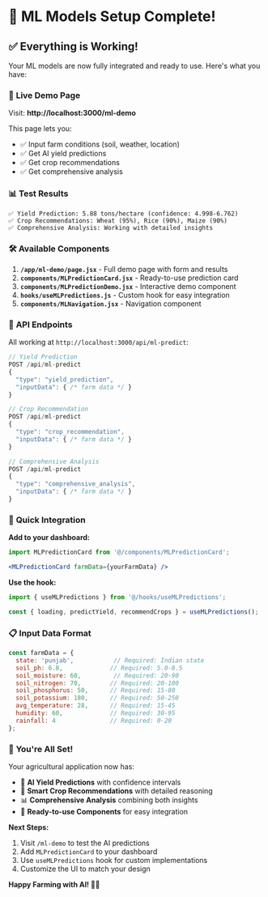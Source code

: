 # 🎉 ML Models Setup Complete!

## ✅ **Everything is Working!**

Your ML models are now fully integrated and ready to use. Here's what you have:

### 🚀 **Live Demo Page**
Visit: **http://localhost:3000/ml-demo**

This page lets you:
- ✅ Input farm conditions (soil, weather, location)
- ✅ Get AI yield predictions
- ✅ Get crop recommendations  
- ✅ Get comprehensive analysis

### 📊 **Test Results**
```
✅ Yield Prediction: 5.88 tons/hectare (confidence: 4.998-6.762)
✅ Crop Recommendations: Wheat (95%), Rice (90%), Maize (90%)
✅ Comprehensive Analysis: Working with detailed insights
```

### 🛠️ **Available Components**

1. **`/app/ml-demo/page.jsx`** - Full demo page with form and results
2. **`components/MLPredictionCard.jsx`** - Ready-to-use prediction card
3. **`components/MLPredictionDemo.jsx`** - Interactive demo component
4. **`hooks/useMLPredictions.js`** - Custom hook for easy integration
5. **`components/MLNavigation.jsx`** - Navigation component

### 🔧 **API Endpoints**

All working at `http://localhost:3000/api/ml-predict`:

```javascript
// Yield Prediction
POST /api/ml-predict
{
  "type": "yield_prediction",
  "inputData": { /* farm data */ }
}

// Crop Recommendation  
POST /api/ml-predict
{
  "type": "crop_recommendation", 
  "inputData": { /* farm data */ }
}

// Comprehensive Analysis
POST /api/ml-predict
{
  "type": "comprehensive_analysis",
  "inputData": { /* farm data */ }
}
```

### 🎯 **Quick Integration**

**Add to your dashboard:**
```jsx
import MLPredictionCard from '@/components/MLPredictionCard';

<MLPredictionCard farmData={yourFarmData} />
```

**Use the hook:**
```jsx
import { useMLPredictions } from '@/hooks/useMLPredictions';

const { loading, predictYield, recommendCrops } = useMLPredictions();
```

### 📋 **Input Data Format**

```javascript
const farmData = {
  state: 'punjab',           // Required: Indian state
  soil_ph: 6.8,             // Required: 5.0-8.5
  soil_moisture: 60,         // Required: 20-90
  soil_nitrogen: 70,        // Required: 20-100
  soil_phosphorus: 50,      // Required: 15-80
  soil_potassium: 180,      // Required: 50-250
  avg_temperature: 28,      // Required: 15-45
  humidity: 60,             // Required: 30-95
  rainfall: 4               // Required: 0-20
};
```

### 🎉 **You're All Set!**

Your agricultural application now has:
- 🌾 **AI Yield Predictions** with confidence intervals
- 🌱 **Smart Crop Recommendations** with detailed reasoning
- 📊 **Comprehensive Analysis** combining both insights
- 🚀 **Ready-to-use Components** for easy integration

**Next Steps:**
1. Visit `/ml-demo` to test the AI predictions
2. Add `MLPredictionCard` to your dashboard
3. Use `useMLPredictions` hook for custom implementations
4. Customize the UI to match your design

**Happy Farming with AI! 🤖🌾**
